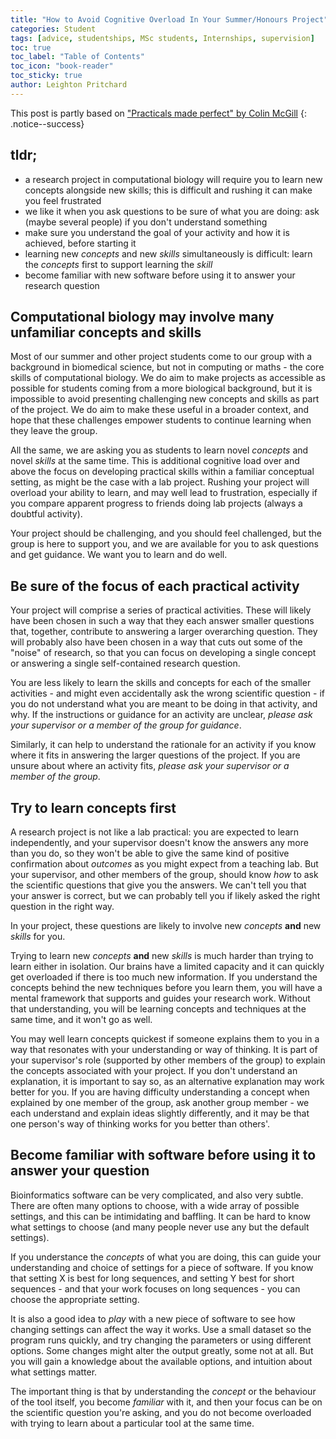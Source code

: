 ```yaml
---
title: "How to Avoid Cognitive Overload In Your Summer/Honours Project"
categories: Student
tags: [advice, studentships, MSc students, Internships, supervision]
toc: true
toc_label: "Table of Contents"
toc_icon: "book-reader"
toc_sticky: true
author: Leighton Pritchard
---
```


This post is partly based on ["Practicals made perfect" by Colin McGill](https://edu.rsc.org/ideas/how-to-apply-cognitive-load-theory-to-chemistry-practicals/4015738.article)
{: .notice--success}

## tldr;

- a research project in computational biology will require you to learn new concepts alongside new skills; this is difficult and rushing it can make you feel frustrated
- we like it when you ask questions to be sure of what you are doing: ask (maybe several people) if you don't understand something
- make sure you understand the goal of your activity and how it is achieved, before starting it
- learning new _concepts_ and new _skills_ simultaneously is difficult: learn the _concepts_ first to support learning the _skill_
- become familiar with new software before using it to answer your research question

## Computational biology may involve many unfamiliar concepts and skills

Most of our summer and other project students come to our group with a background in biomedical science, but not in computing or maths - the core skills of computational biology. We do aim to make projects as accessible as possible for students coming from a more biological background, but it is impossible to avoid presenting challenging new concepts and skills as part of the project. We do aim to make these useful in a broader context, and hope that these challenges empower students to continue learning when they leave the group.

All the same, we are asking you as students to learn novel _concepts_ and novel _skills_ at the same time. This is additional cognitive load over and above the focus on developing practical skills within a familiar conceptual setting, as might be the case with a lab project. Rushing your project will overload your ability to learn, and may well lead to frustration, especially if you compare apparent progress to friends doing lab projects (always a doubtful activity).

Your project should be challenging, and you should feel challenged, but the group is here to support you, and we are available for you to ask questions and get guidance. We want you to learn and do well.

## Be sure of the focus of each practical activity

Your project will comprise a series of practical activities. These will likely have been chosen in such a way that they each answer smaller questions that, together, contribute to answering a larger overarching question. They will probably also have been chosen in a way that cuts out some of the "noise" of research, so that you can focus on developing a single concept or answering a single self-contained research question.

You are less likely to learn the skills and concepts for each of the smaller activities - and might even accidentally ask the wrong scientific question - if you do not understand what you are meant to be doing in that activity, and why. If the instructions or guidance for an activity are unclear, _please ask your supervisor or a member of the group for guidance_.

Similarly, it can help to understand the rationale for an activity if you know where it fits in answering the larger questions of the project. If you are unsure about where an activity fits, _please ask your supervisor or a member of the group_.

## Try to learn concepts first

A research project is not like a lab practical: you are expected to learn independently, and your supervisor doesn't know the answers any more than you do, so they won't be able to give the same kind of positive confirmation about _outcomes_ as you might expect from a teaching lab. But your supervisor, and other members of the group, should know _how_ to ask the scientific questions that give you the answers. We can't tell you that your answer is correct, but we can probably tell you if likely asked the right question in the right way.

In your project, these questions are likely to involve new _concepts_ **and** new _skills_ for you.

Trying to learn new _concepts_ **and** new _skills_ is much harder than trying to learn either in isolation. Our brains have a limited capacity and it can quickly get overloaded if there is too much new information. If you understand the concepts behind the new techniques before you learn them, you will have a mental framework that supports and guides your research work. Without that understanding, you will be learning concepts and techniques at the same time, and it won't go as well.

You may well learn concepts quickest if someone explains them to you in a way that resonates with your understanding or way of thinking. It is part of your supervisor's role (supported by other members of the group) to explain the concepts associated with your project. If you don't understand an explanation, it is important to say so, as an alternative explanation may work better for you. If you are having difficulty understanding a concept when explained by one member of the group, ask another group member - we each understand and explain ideas slightly differently, and it may be that one person's way of thinking works for you better than others'.

## Become familiar with software before using it to answer your question

Bioinformatics software can be very complicated, and also very subtle. There are often many options to choose, with a wide array of possible settings, and this can be intimidating and baffling. It can be hard to know what settings to choose (and many people never use any but the default settings).

If you understance the _concepts_ of what you are doing, this can guide your understanding and choice of settings for a piece of software. If you know that setting X is best for long sequences, and setting Y best for short sequences - and that your work focuses on long sequences - you can choose the appropriate setting.

It is also a good idea to _play_ with a new piece of software to see how changing settings can affect the way it works. Use a small dataset so the program runs quickly, and try changing the parameters or using different options. Some changes might alter the output greatly, some not at all. But you will gain a knowledge about the available options, and intuition about what settings matter.

The important thing is that by understanding the _concept_ or the behaviour of the tool itself, you become _familiar_ with it, and then your focus can be on the scientific question you're asking, and you do not become overloaded with trying to learn about a particular tool at the same time.

